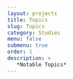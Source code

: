 ```yaml
---
layout: projects
title: Topics
slug: Topics
category: Studies
menu: false
submenu: true
order: 1
description: >
   *Notable Topics*
---
```

